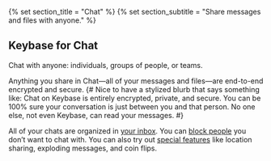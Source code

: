 {% set section_title = "Chat" %}
{% set section_subtitle = "Share messages and files with anyone." %}

## Keybase for Chat
Chat with anyone: individuals, groups of people, or teams. 

Anything you share in Chat—all of your messages and files—are end-to-end encrypted and secure. 
{# Nice to have a stylized blurb that says something like: Chat on Keybase is entirely encrypted, private, and secure. You can be 100% sure your conversation is just between you and that person. No one else, not even Keybase, can read your messages. #}

All of your chats are organized in [your inbox](/chat/inbox). You can [block people](/chat/blocking) you don’t want to chat with. You can also try out [special features](/chat/special-features) like location sharing, exploding messages, and coin flips.


